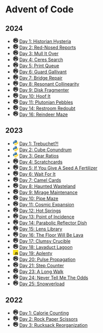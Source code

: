 # Advent of Code

## 2024

- <img src="res/lang-rust.svg" width="16" /> [Day 1: Historian Hysteria](2024/src/day_01)
- <img src="res/lang-rust.svg" width="16" /> [Day 2: Red-Nosed Reports](2024/src/day_02)
- <img src="res/lang-rust.svg" width="16" /> [Day 3: Mull It Over](2024/src/day_03)
- <img src="res/lang-rust.svg" width="16" /> [Day 4: Ceres Search](2024/src/day_04)
- <img src="res/lang-rust.svg" width="16" /> [Day 5: Print Queue](2024/src/day_05)
- <img src="res/lang-rust.svg" width="16" /> [Day 6: Guard Gallivant](2024/src/day_06)
- <img src="res/lang-rust.svg" width="16" /> [Day 7: Bridge Repair](2024/src/day_07)
- <img src="res/lang-rust.svg" width="16" /> [Day 8: Resonant Collinearity](2024/src/day_08)
- <img src="res/lang-rust.svg" width="16" /> [Day 9: Disk Fragmenter](2024/src/day_09)
- <img src="res/lang-rust.svg" width="16" /> [Day 10: Hoof It](2024/src/day_10)
- <img src="res/lang-rust.svg" width="16" /> [Day 11: Plutonian Pebbles](2024/src/day_11)
- <img src="res/lang-rust.svg" width="16" /> [Day 14: Restroom Redoubt](2024/src/day_14)
- <img src="res/lang-rust.svg" width="16" /> [Day 16: Reindeer Maze](2024/src/day_16)

## 2023

- <img src="res/lang-python.svg" width="16" /> [Day 1: Trebuchet?!](2023/src/day_01)
- <img src="res/lang-python.svg" width="16" /> [Day 2: Cube Conundrum](2023/src/day_02)
- <img src="res/lang-python.svg" width="16" /> [Day 3: Gear Ratios](2023/src/day_03)
- <img src="res/lang-rust.svg" width="16" /> [Day 4: Scratchcards](2023/src/day_04)
- <img src="res/lang-rust.svg" width="16" /> [Day 5: If You Give A Seed A Fertilizer](2023/src/day_05)
- <img src="res/lang-rust.svg" width="16" /> [Day 6: Wait For It](2023/src/day_06)
- <img src="res/lang-rust.svg" width="16" /> [Day 7: Camel Cards](2023/src/day_07)
- <img src="res/lang-rust.svg" width="16" /> [Day 8: Haunted Wasteland](2023/src/day_08)
- <img src="res/lang-rust.svg" width="16" /> [Day 9: Mirage Maintenance](2023/src/day_09)
- <img src="res/lang-rust.svg" width="16" /> [Day 10: Pipe Maze](2023/src/day_10)
- <img src="res/lang-rust.svg" width="16" /> [Day 11: Cosmic Expansion](2023/src/day_11)
- <img src="res/lang-rust.svg" width="16" /> [Day 12: Hot Springs](2023/src/day_12)
- <img src="res/lang-rust.svg" width="16" /> [Day 13: Point of Incidence](2023/src/day_13)
- <img src="res/lang-rust.svg" width="16" /> [Day 14: Parabolic Reflector Dish](2023/src/day_14)
- <img src="res/lang-rust.svg" width="16" /> [Day 15: Lens Library](2023/src/day_15)
- <img src="res/lang-rust.svg" width="16" /> [Day 16: The Floor Will Be Lava](2023/src/day_16)
- <img src="res/lang-rust.svg" width="16" /> [Day 17: Clumsy Crucible](2023/src/day_17)
- <img src="res/lang-rust.svg" width="16" /> [Day 18: Lavaduct Lagoon](2023/src/day_18)
- <img src="res/lang-js.svg" width="16" /> [Day 19: Aplenty](2023/src/day_19)
- <img src="res/lang-rust.svg" width="16" /> [Day 20: Pulse Propagation](2023/src/day_20)
- <img src="res/lang-rust.svg" width="16" /> [Day 21: Step Counter](2023/src/day_21)
- <img src="res/lang-rust.svg" width="16" /> [Day 23: A Long Walk](2023/src/day_23)
- <img src="res/lang-rust.svg" width="16" /> [Day 24: Never Tell Me The Odds](2023/src/day_24)
- <img src="res/lang-rust.svg" width="16" /> [Day 25: Snowverload](2023/src/day_25)

## 2022

- <img src="res/lang-rust.svg" width="16" /> [Day 1: Calorie Counting](2022/src/day_01)
- <img src="res/lang-rust.svg" width="16" /> [Day 2: Rock Paper Scissors](2022/src/day_02)
- <img src="res/lang-rust.svg" width="16" /> [Day 3: Rucksack Reorganization](2022/src/day_03)
